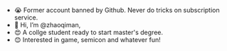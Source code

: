 - 😭 Former account banned by Github. Never do tricks on subscription service.
- 👋 Hi, I’m @zhaoqiman,
- 😍 A collge student ready to start master's degree.
- 😊 Interested in game, semicon and whatever fun!


<!---
zhaoqiman/zhaoqiman is a ✨ special ✨ repository because its `README.md` (this file) appears on your GitHub profile.
You can click the Preview link to take a look at your changes.
--->
